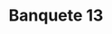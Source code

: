 ---
ref: sol-321-0041
title: "Banquete 13"
author_name: ["CIESA - Norman, Craig & Kummel"]
publisher: ["CIDLA"]
year: "y1966"
origin: ["Portugal"]
formats: ["magazine"]
disciplines: ["graphic-design"]
tags: ["Banquete"]
layout: artifact
status: ["scan"]
published: false
int_published: false
image_count:
date_added: 2023-06-16
batch:
---